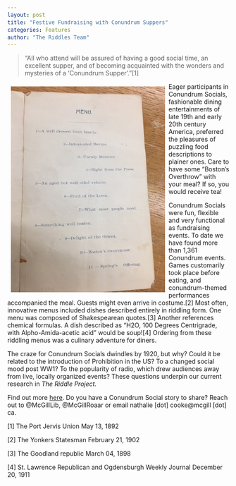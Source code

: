 ```yaml
---
layout: post
title: "Festive Fundraising with Conundrum Suppers"
categories: Features
author: "The Riddles Team"
---
```


>“All who attend will be assured of having a good social time, an excellent supper, and of becoming acquainted with the wonders and mysteries of a ‘Conundrum Supper’.”[1]

<div>
    <img
        src = "/assets/images/fundr.JPG"
        alt = "fundraising"
        style = "width: 350px; float:left; padding: 8px">
</div>

Eager participants in Conundrum Socials, fashionable dining entertainments of late 19th and early 20th century America, preferred the pleasures of puzzling food descriptions to plainer ones. Care to have some “Boston’s Overthrow” with your meal? If so, you would receive tea!

Conundrum Socials were fun, flexible and very functional as fundraising events. To date we have found more than 1,361 Conundrum events. Games customarily took place before eating, and conundrum-themed performances accompanied the meal. Guests might even arrive in costume.[2] Most often, innovative menus included dishes described entirely in riddling form. One menu was composed of Shakespearean quotes.[3] Another references chemical formulas. A dish described as “H2O, 100 Degrees Centrigrade, with Alpho-Amida-acetic acid” would be soup![4] Ordering from these riddling menus was a culinary adventure for diners. 

The craze for Conundrum Socials dwindles by 1920, but why? Could it be related to the introduction of Prohibition in the US? To a changed social mood post WW1? To the popularity of radio, which drew audiences away from live, locally organized events? These questions underpin our current research in *The Riddle Project.*

Find out more [here](https://riddleproject.github.io/). Do you have a Conundrum Social story to share? Reach out to @McGillLib, @McGillRoaar or email nathalie [dot] cooke@mcgill [dot] ca.

[1] The Port Jervis Union May 13, 1892

[2] The Yonkers Statesman February 21, 1902

[3] The Goodland republic March 04, 1898

[4] St. Lawrence Republican and Ogdensburgh Weekly Journal December 20, 1911
